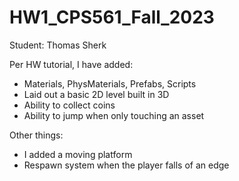 # HW1_CPS561_Fall_2023

Student: Thomas Sherk

Per HW tutorial, I have added:

- Materials, PhysMaterials, Prefabs, Scripts
- Laid out a basic 2D level built in 3D
- Ability to collect coins
- Ability to jump when only touching an asset

Other things:

- I added a moving platform
- Respawn system when the player falls of an edge
